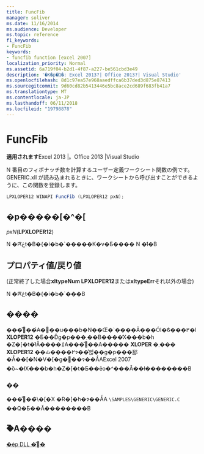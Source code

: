 ```yaml
---
title: FuncFib
manager: soliver
ms.date: 11/16/2014
ms.audience: Developer
ms.topic: reference
f1_keywords:
- FuncFib
keywords:
- funcfib function [excel 2007]
localization_priority: Normal
ms.assetid: 6a719f04-b2d1-4f87-a227-be561cbd3e49
description: '�K�p�Ώ�: Excel 2013?| Office 2013?| Visual Studio'
ms.openlocfilehash: 8d1c97ea57e968aaedffca6b37ded3d875e87413
ms.sourcegitcommit: 9d60cd82b5413446e5bc8ace2cd689f683fb41a7
ms.translationtype: MT
ms.contentlocale: ja-JP
ms.lasthandoff: 06/11/2018
ms.locfileid: "19798878"
---
```

# <a name="funcfib"></a>FuncFib

 **適用されます**Excel 2013 |。Office 2013 |Visual Studio 
  
N 番目のフィボナッチ数を計算するユーザー定義ワークシート関数の例です。GENERIC.xll が読み込まれるときに、ワークシートから呼び出すことができるように、この関数を登録します。
  
```cs
LPXLOPER12 WINAPI FuncFib (LPXLOPER12 pxN);
```

## <a name="parameters"></a>�p�����[�^�[

 _pxN_(**LPXLOPER12**)
  
N �Ԗڂ̃t�B�{�i�b�`�����K�v�Ƃ���� N �̒l�B
  
## <a name="property-valuereturn-value"></a>プロパティ値/戻り値

(正常終了した場合**xltypeNum LPXLOPER12**または**xltypeErr**それ以外の場合) 
  
N �Ԗڂ̃t�B�{�i�b�`���B
  
## <a name="remarks"></a>����

���̊֐��́A�֐��u���b�N��Œ�`����Ă���ÓI�ϐ���߂�l **XLOPER12** �Ƃ��Ďg�p���܂��B����̓X���b�h �Z�[�t�ł͂Ȃ����߁A���̊֐��A����� **XLOPER** �܂��� **XLOPER12** ��Ԃ����߂ɂ��̐헪��g�p���邷�ׂẴ��[�N�V�[�g�֐��ɂ��ẮAExcel 2007 �ȍ~�ł̓X���b�h�Z�[�t�Ƃ��ēo�^���Ȃ��ł��������B
  
### <a name="example"></a>��

���̊֐��̃\�[�X �R�[�h�ɂ��ẮA `\SAMPLES\GENERIC\GENERIC.C` ��Q�Ƃ��Ă��������B 
  
## <a name="see-also"></a>�֘A����



[�ėp DLL �̊֐�](functions-in-the-generic-dll.md)

